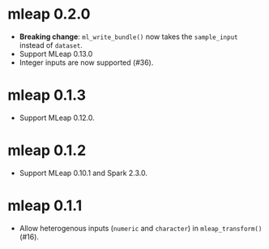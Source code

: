 # mleap 0.2.0

* **Breaking change**: `ml_write_bundle()` now takes the `sample_input` instead of `dataset`.
* Support MLeap 0.13.0
* Integer inputs are now supported (#36).

# mleap 0.1.3

* Support MLeap 0.12.0.

# mleap 0.1.2

* Support MLeap 0.10.1 and Spark 2.3.0.

# mleap 0.1.1

* Allow heterogenous inputs (`numeric` and `character`) in `mleap_transform()` (#16).
